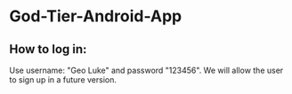 # God-Tier-Android-App

## How to log in:
Use username: "Geo Luke" and password "123456". We will allow the user to sign up in a future version.
